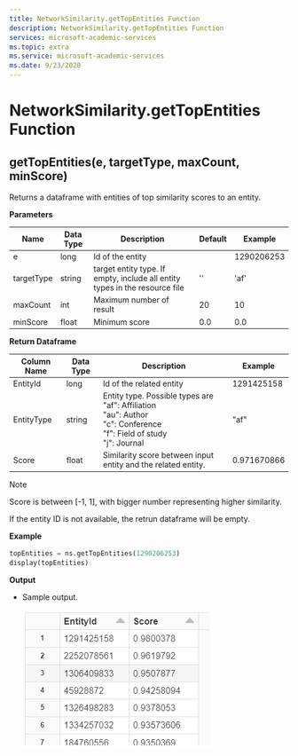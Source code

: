 ```yaml
---
title: NetworkSimilarity.getTopEntities Function
description: NetworkSimilarity.getTopEntities Function
services: microsoft-academic-services
ms.topic: extra
ms.service: microsoft-academic-services
ms.date: 9/23/2020
---
```

# NetworkSimilarity.getTopEntities Function

## getTopEntities(e, targetType, maxCount, minScore)

Returns a dataframe with entities of top similarity scores to an entity.

**Parameters**

Name | Data Type | Description | Default | Example
--- | --- | --- | --- | ---
e | long | Id of the entity | | 1290206253
targetType | string | target entity type. If empty, include all entity types in the resource file  | '' | 'af'
maxCount | int | Maximum number of result | 20 | 10
minScore | float | Minimum score | 0.0 | 0.0

**Return Dataframe**

Column Name | Data Type | Description | Example
--- | --- | --- | ---
EntityId | long | Id of the related entity | 1291425158
EntityType | string | Entity type. Possible types are <br> "af": Affiliation <br> "au": Author <br> "c": Conference <br> "f": Field of study <br> "j": Journal | "af"
Score | float | Similarity score between input entity and the related entity. | 0.971670866

> [!NOTE]
>
> Score is between [-1, 1], with bigger number representing higher similarity.
>
> If the entity ID is not available, the retrun dataframe will be empty.

**Example**

   ```python
   topEntities = ns.getTopEntities(1290206253)
   display(topEntities)
   ```

**Output**
- Sample output.

    ![GetTopEntities output](media/network-similarity/databricks-get-top-entities.png "GetTopEntities output")
